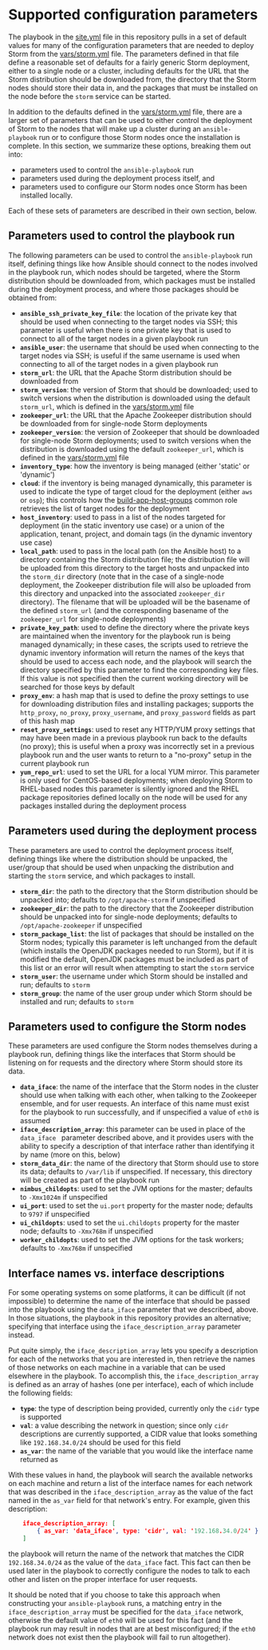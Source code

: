 # Supported configuration parameters
The playbook in the [site.yml](../site.yml) file in this repository pulls in a set of default values for many of the configuration parameters that are needed to deploy Storm from the [vars/storm.yml](../vars/storm.yml) file. The parameters defined in that file define a reasonable set of defaults for a fairly generic Storm deployment, either to a single node or a cluster, including defaults for the URL that the Storm distribution should be downloaded from, the directory that the Storm nodes should store their data in, and the packages that must be installed on the node before the `storm` service can be started.

In addition to the defaults defined in the [vars/storm.yml](../vars/storm.yml) file, there are a larger set of parameters that can be used to either control the deployment of Storm to the nodes that will make up a cluster during an `ansible-playbook` run or to configure those Storm nodes once the installation is complete. In this section, we summarize these options, breaking them out into:

* parameters used to control the `ansible-playbook` run
* parameters used during the deployment process itself, and
* parameters used to configure our Storm nodes once Storm has been installed locally.

Each of these sets of parameters are described in their own section, below.

## Parameters used to control the playbook run
The following parameters can be used to control the `ansible-playbook` run itself, defining things like how Ansible should connect to the nodes involved in the playbook run, which nodes should be targeted, where the Storm distribution should be downloaded from, which packages must be installed during the deployment process, and where those packages should be obtained from:

* **`ansible_ssh_private_key_file`**: the location of the private key that should be used when connecting to the target nodes via SSH; this parameter is useful when there is one private key that is used to connect to all of the target nodes in a given playbook run
* **`ansible_user`**: the username that should be used when connecting to the target nodes via SSH; is useful if the same username is used when connecting to all of the target nodes in a given playbook run
* **`storm_url`**: the URL that the Apache Storm distribution should be downloaded from
* **`storm_version`**: the version of Storm that should be downloaded; used to switch versions when the distribution is downloaded using the default `storm_url`, which is defined in the [vars/storm.yml](../vars/storm.yml) file
* **`zookeeper_url`**: the URL that the Apache Zookeeper distribution should be downloaded from for single-node Storm deployments
* **`zookeeper_version`**: the version of Zookeeper that should be downloaded for single-node Storm deployments; used to switch versions when the distribution is downloaded using the default `zookeeper_url`, which is defined in the [vars/storm.yml](../vars/storm.yml) file
* **`inventory_type`**: how the inventory is being managed (either 'static' or 'dynamic')
* **`cloud`**: if the inventory is being managed dynamically, this parameter is used to indicate the type of target cloud for the deployment (either `aws` or `osp`); this controls how the [build-app-host-groups](../common-roles/build-app-host-groups) common role retrieves the list of target nodes for the deployment
* **`host_inventory`**: used to pass in a list of the nodes targeted for deployment (in the static inventory use case) or a union of the application, tenant, project, and domain tags (in the dynamic inventory use case)
* **`local_path`**: used to pass in the local path (on the Ansible host) to a directory containing the Storm distribution file; the distribution file will be uploaded from this directory to the target hosts and unpacked into the `storm_dir` directory (note that in the case of a single-node deployment, the Zookeeper distribution file will also be uploaded from this directory and unpacked into the associated `zookeeper_dir` directory). The filename that will be uploaded will be the basename of the defined `storm_url` (and the corresponding basename of the `zookeeper_url` for single-node deployments)
* **`private_key_path`**: used to define the directory where the private keys are maintained when the inventory for the playbook run is being managed dynamically; in these cases, the scripts used to retrieve the dynamic inventory information will return the names of the keys that should be used to access each node, and the playbook will search the directory specified by this parameter to find the corresponding key files. If this value is not specified then the current working directory will be searched for those keys by default
* **`proxy_env`**: a hash map that is used to define the proxy settings to use for downloading distribution files and installing packages; supports the `http_proxy`, `no_proxy`, `proxy_username`, and `proxy_password` fields as part of this hash map
* **`reset_proxy_settings`**: used to reset any HTTP/YUM proxy settings that may have been made in a previous playbook run back to the defaults (no proxy); this is useful when a proxy was incorrectly set in a previous playbook run and the user wants to return to a "no-proxy" setup in the current playbook run
* **`yum_repo_url`**: used to set the URL for a local YUM mirror. This parameter is only used for CentOS-based deployments; when deploying Storm to RHEL-based nodes this parameter is silently ignored and the RHEL package repositories defined locally on the node will be used for any packages installed during the deployment process

## Parameters used during the deployment process
These parameters are used to control the deployment process itself, defining things like where the distribution should be unpacked, the user/group that should be used when unpacking the distribution and starting the `storm` service, and which packages to install.

* **`storm_dir`**: the path to the directory that the Storm distribution should be unpacked into; defaults to `/opt/apache-storm` if unspecified
* **`zookeeper_dir`**: the path to the directory that the Zookeeper distribution should be unpacked into for single-node deployments; defaults to `/opt/apache-zookeeper` if unspecified
* **`storm_package_list`**: the list of packages that should be installed on the Storm nodes; typically this parameter is left unchanged from the default (which installs the OpenJDK packages needed to run Storm), but if it is modified the default, OpenJDK packages must be included as part of this list or an error will result when attempting to start the `storm` service
* **`storm_user`**: the username under which Storm should be installed and run; defaults to `storm`
* **`storm_group`**: the name of the user group under which Storm should be installed and run; defaults to `storm`

## Parameters used to configure the Storm nodes
These parameters are used configure the Storm nodes themselves during a playbook run, defining things like the interfaces that Storm should be listening on for requests and the directory where Storm should store its data.

* **`data_iface`**: the name of the interface that the Storm nodes in the cluster should use when talking with each other, when talking to the Zookeeper ensemble, and for user requests. An interface of this name must exist for the playbook to run successfully, and if unspecified a value of `eth0` is assumed
* **`iface_description_array`**: this parameter can be used in place of the `data_iface ` parameter described above, and it provides users with the ability to specify a description of that interface rather than identifying it by name (more on this, below)
* **`storm_data_dir`**: the name of the directory that Storm should use to store its data; defaults to `/var/lib` if unspecified. If necessary, this directory will be created as part of the playbook run
* **`nimbus_childopts`**: used to set the JVM options for the master; defaults to `-Xmx1024m` if unspecified
* **`ui_port`**: used to set the `ui.port` property for the master node; defaults to `9797` if unspecified
* **`ui_childopts`**: used to set the `ui.childopts` property for the master node; defaults to `-Xmx768m` if unspecified
* **`worker_childopts`**: used to set the JVM options for the task workers; defaults to `-Xmx768m` if unspecified

## Interface names vs. interface descriptions
For some operating systems on some platforms, it can be difficult (if not impossible) to determine the name of the interface that should be passed into the playbook using the `data_iface` parameter that we described, above. In those situations, the playbook in this repository provides an alternative; specifying that interface using the `iface_description_array` parameter instead.

Put quite simply, the `iface_description_array` lets you specify a description for each of the networks that you are interested in, then retrieve the names of those networks on each machine in a variable that can be used elsewhere in the playbook. To accomplish this, the `iface_description_array` is defined as an array of hashes (one per interface), each of which include the following fields:

* **`type`**: the type of description being provided, currently only the `cidr` type is supported
* **`val`**: a value describing the network in question; since only `cidr` descriptions are currently supported, a CIDR value that looks something like `192.168.34.0/24` should be used for this field
* **`as_var`**: the name of the variable that you would like the interface name returned as

With these values in hand, the playbook will search the available networks on each machine and return a list of the interface names for each network that was described in the `iface_description_array` as the value of the fact named in the `as_var` field for that network's entry. For example, given this description:

```json
    iface_description_array: [
        { as_var: 'data_iface', type: 'cidr', val: '192.168.34.0/24' },
    ]
```

the playbook will return the name of the network that matches the CIDR `192.168.34.0/24` as the value of the `data_iface` fact. This fact can then be used later in the playbook to correctly configure the nodes to talk to each other and listen on the proper interface for user requests.

It should be noted that if you choose to take this approach when constructing your `ansible-playbook` runs, a matching entry in the `iface_description_array` must be specified for the `data_iface` network, otherwise the default value of `eth0` will be used for this fact (and the playbook run may result in nodes that are at best misconfigured; if the `eth0` network does not exist then the playbook will fail to run altogether).
